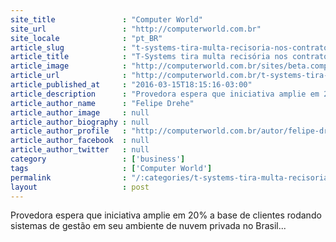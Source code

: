 ```yaml
---
site_title               : "Computer World"
site_url                 : "http://computerworld.com.br"
site_locale              : "pt_BR"
article_slug             : "t-systems-tira-multa-recisoria-nos-contratos-de-migracao-de-sap-para-cloud"
article_title            : "T-Systems tira multa recisória nos contratos de migração de SAP para cloud"
article_image            : "http://computerworld.com.br/sites/beta.computerworld.com.br/files/news_articles/t_systems.jpg"
article_url              : "http://computerworld.com.br/t-systems-tira-multa-recisoria-nos-contratos-de-migracao-de-sap-para-cloud-5"
article_published_at     : "2016-03-15T18:15:16-03:00"
article_description      : "Provedora espera que iniciativa amplie em 20% a base de clientes rodando sistemas de gestão em seu ambiente de nuvem privada no Brasil..."
article_author_name      : "Felipe Drehe"
article_author_image     : null
article_author_biography : null
article_author_profile   : "http://computerworld.com.br/autor/felipe-dreher"
article_author_facebook  : null
article_author_twitter   : null
category                 : ['business']
tags                     : ['Computer World']
permalink                : "/:categories/t-systems-tira-multa-recisoria-nos-contratos-de-migracao-de-sap-para-cloud/"
layout                   : post
---
```


Provedora espera que iniciativa amplie em 20% a base de clientes rodando sistemas de gestão em seu ambiente de nuvem privada no Brasil...
